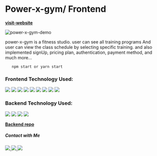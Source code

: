 # Power-x-gym/ Frontend

[**visit-website**](https://power-x-gym-f0cc5.web.app/)

![power-x-gym-demo](https://i.ibb.co/xJrthS8/powerx-1.png)

power-x-gym is a fitness studio. user can see all training programs And user can view the class schedule by selecting specific training. and also implemented signUp, pricing plan, authentication, payment method, and much more...


```
   npm start or yarn start
```

<h3 align="left">Frontend Technology Used:</h3>
<p>
  <img src="https://img.shields.io/badge/React.js-20232A?style=for-the-badge&logo=react&logoColor=61DAFB" />
  <img src="https://img.shields.io/badge/CSS3-1572B6?style=for-the-badge&logo=css3&logoColor=white" />
  <img src="https://img.shields.io/badge/Bootstrap-563D7C?style=for-the-badge&logo=bootstrap&logoColor=white" />
  <img src="https://img.shields.io/badge/stripe-635bff?style=for-the-badge&logo=stripe&logoColor=white" />
  <img src="https://img.shields.io/badge/paypal-854196?style=for-the-badge&logo=paypal&logoColor=white" />
  <img src="https://img.shields.io/badge/reacttoastify-d65746?style=for-the-badge&logo=reacttoastify&logoColor=white" />
  <img src="https://img.shields.io/badge/axios-854196?style=for-the-badge&logo=axios&logoColor=white" />
  <img src="https://img.shields.io/badge/reactbootstrap-563D7C?style=for-the-badge&logo=reactbootstrap&logoColor=white" /> 
  <img src="https://img.shields.io/badge/firebase-F5820D?style=for-the-badge&logo=firebase&logoColor=white" />
</p>


<h3 align="left">Backend Technology Used:</h3>
<p>
    <img src="https://img.shields.io/badge/Node.js-339933?style=for-the-badge&logo=nodedotjs&logoColor=white" />
    <img src="https://img.shields.io/badge/MongoDB-4EA94B?style=for-the-badge&logo=mongodb&logoColor=white" />
    <img src="https://img.shields.io/badge/express.js-828282?style=for-the-badge&logo=expressdotjs&logoColor=white" />
    <img src="https://img.shields.io/badge/stripe-635bff?style=for-the-badge&logo=stripe&logoColor=white" />
    
</p>

[**Backend repo**](https://github.com/abu-sayed-1/Power-x-gym-server)




<h5 align="left">Contact with Me</h5>
<a href="https://www.linkedin.com/in/dev-abu-sayed"  target="blank">
 <img src="https://img.shields.io/badge/linkedin-0e76a8?style=for-the-badge&logo=linkedin&logoColor=white" />
</a>
<a href="https://abu-sayed.netlify.app/"  target="blank">
 <img src="https://img.shields.io/badge/Website-204895?style=for-the-badge&logo=Website&logoColor=white" />
</a>
<a href="mailto:devabusayed69@gmail.com"  target="blank">
 <img src="https://img.shields.io/badge/email-EA4335?style=for-the-badge&logo=gmail&logoColor=white" />
</a>